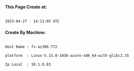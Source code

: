 
   
#### This Page Create at:

```bash

2023-04-27 - 14:11:05 UTC

```

#### Create By Machine:

```bash

Host Name : fv-az306-772

platform  : Linux-5.15.0-1036-azure-x86_64-with-glibc2.35

Ip Local  : 10.1.0.83

```

